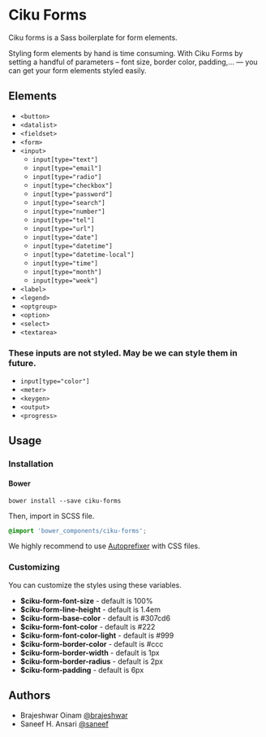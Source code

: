 # Ciku Forms

Ciku forms is a Sass boilerplate for form elements.

Styling form elements by hand is time consuming. With Ciku Forms by setting a handful of parameters – font size, border color, padding,… — you can get your form elements styled easily.

## Elements

- `<button>`
- `<datalist>`
- `<fieldset>`
- `<form>`
- `<input>`
    - `input[type="text"]`
    - `input[type="email"]`
    - `input[type="radio"]` 
    - `input[type="checkbox"]`
    - `input[type="password"]`
    - `input[type="search"]`
    - `input[type="number"]`
    - `input[type="tel"]`
    - `input[type="url"]`
    - `input[type="date"]`
    - `input[type="datetime"]`
    - `input[type="datetime-local"]`
    - `input[type="time"]`
    - `input[type="month"]`
    - `input[type="week"]` 
- `<label>`
- `<legend>`
- `<optgroup>`
- `<option>`
- `<select>`
- `<textarea>`

### These inputs are not styled. May be we can style them in future.
- `input[type="color"]`
- `<meter>`
- `<keygen>`
- `<output>`
- `<progress>`

## Usage

### Installation

#### Bower

```Shell
bower install --save ciku-forms
```

Then, import in SCSS file.
```SCSS
@import 'bower_components/ciku-forms';
```

We highly recommend to use [Autoprefixer](https://github.com/postcss/autoprefixer) with CSS files.

### Customizing

You can customize the styles using these variables.

- **$ciku-form-font-size** - default is 100%
- **$ciku-form-line-height** - default is 1.4em
- **$ciku-form-base-color** - default is #307cd6
- **$ciku-form-font-color** - default is #222
- **$ciku-form-font-color-light** - default is #999
- **$ciku-form-border-color** - default is #ccc
- **$ciku-form-border-width** - default is 1px
- **$ciku-form-border-radius** - default is 2px
- **$ciku-form-padding** - default is 6px

## Authors
- Brajeshwar Oinam [@brajeshwar](https://twitter.com/brajeshwar)
- Saneef H. Ansari [@saneef](https://twitter.com/saneef)
